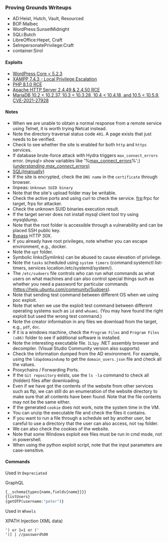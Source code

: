 ### Proving Grounds Writeups

- AD:Heist, Hutch, Vault, Resourced
- BOF:Malbec
- WordPress:SunsetMidnight
- SQLi:Butch
- LibreOffice:Hepet, Craft
- SeImpersonatePrivilege:Craft
- container:Sirol

#### Exploits

- [WordPress Core < 5.2.3](https://www.exploit-db.com/exploits/47690)
- [XAMPP 7.4.3 - Local Privilege Escalation](https://www.exploit-db.com/exploits/50337)
- [PHP 8.1.0 RCE](https://github.com/flast101/php-8.1.0-dev-backdoor-rce/blob/main/backdoor_php_8.1.0-dev.py)
- [Apache HTTP Server 2.4.49 & 2.4.50 RCE](https://www.exploit-db.com/exploits/50383)
- [MariaDB 10.2 < 10.2.37, 10.3 < 10.3.28, 10.4 < 10.4.18, and 10.5 < 10.5.9, CVE-2021-27928](https://www.exploit-db.com/exploits/49765)

#### Notes

- When we are unable to obtain a normal response from a remote service using Telnet, it is worth trying Netcat instead.
- Note the directory traversal status code ```401```. A page exists that just needs to be verified.
- Check to see whether the site is enabled for both ```http``` and ```https``` services.
- If database brute-force attack with Hydra triggers ```max_connect_errors``` error. (mysql> show variables like '%[max_connect_errors](https://dev.mysql.com/doc/refman/5.6/en/server-system-variables.html#sysvar_max_connect_errors)%';)[(*understanding max_connect_errors*)](https://www.virtual-dba.com/blog/mysql-max-connect-errors/)
- [SQLi(manually)](https://github.com/tedchen0001/OSCP-Notes/blob/master/SQLi(manually).md)
- If the site is encrypted, check the ```DNS name``` in the ```certificate``` through browser.
- linpeas: ```Unknown SUID binary```
- Note that the site's upload folder may be writable.
- Check the active ports and using curl to check the service. [frp](https://github.com/fatedier/frp):frpc for target, frps for attacker.
- Check the unknown SUID binaries execution result.
- If the target server does not install mysql client tool try using mysqldump.
- Note that the root folder is accessible through a vulnerability and can be placed SSH public key.
- [Bypass](https://vk9-sec.com/bypass-30x-redirect-with-burpsuite/) HTTP 30X. 
- If you already have root privileges, note whether you can escape environment, e.g., docker.
- Note the ```opt``` folder.
- Symbolic links(Symlinks) can be abused to cause elevation of privilege.
- Note the ```tasks``` scheduled using ```system timers``` (command:systemctl list-timers, services location:/etc/systemd/system/).
- The ```/etc/sudoers``` file controls who can run what commands as what users on what machines and can also control special things such as whether you need a password for particular commands (https://help.ubuntu.com/community/Sudoers).
- Note that sending test command  between different OS when we using poc exploit.
- Note that when we use the exploit test command between different operating systems such as ```id``` and ```whoami```. (You may have found the right exploit but used the wrong test command.)
- Note the creator information in any files we download from the target, e.g., ```pdf```, ```doc```.
- If it is a windows machine, check the ```Program Files``` and ```Program Files (x86)``` folder to see if additional software is installed.
- Note the interesting executable file. ```ILSpy``` .NET assembly browser and decompiler. (Visual Studio Community version also supports)
- Check the information dumped from the AD environment. For example, using the ```ldapdomaindump``` to get the ```domain_users.json``` file and check all the values.
- Proxychains / Forwarding Ports.
- If the ```Git repository``` exists, use the ```ls -la``` command to check all (hidden) files after downloading.
- Even if we have got the contents of the website from other services such as ftp, we can still do an enumeration of the website directory to make sure that all contents have been found. Note that the file contents may not be the same either.
- If the generated ```cookie``` does not work, note the system time in the VM.
- You can unzip the executable file and check the files it contains.
- If you want to run a file through a schedule set by another user, be careful to use a directory that the user can also access, not `tmp` folder.
- We can also check the cookies of the website.
- Note that some Windows exploit exe files must be run in cmd mode, not in powershell.
- When using the python exploit script, note that the input parameters are case-sensitive.


#### Commands

Used in `Depreciated`

GraphQL

```graphql
{__schema{types{name,fields{name}}}}
{listUsers}
{getOTP(username:"peter")}
```

Used in `Wheels`

XPATH Injection (XML data)

```
') or 1=1 or ('
')] | //password%00
```